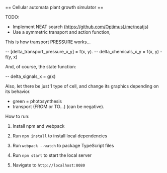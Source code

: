 == Cellular automata plant growth simulator ==

TODO:
- Implement NEAT search (https://github.com/OptimusLime/neatjs)
- Use a symmetric transport and action function,

This is how transport PRESSURE works...

-- [delta_transport_pressure_x_y] = f(x, y).
-- delta_chemicals_x_y = f(x, y) - f(y, x)

And, of course, the state function:

-- delta_signals_x = g(x)

Also, let there be just 1 type of cell, and change its graphics depending on its behavior.
- green = photosynthesis
- transport (FROM or TO...) (can be negative).


How to run:

1. Install npm and webpack

2. Run `npm install` to install local dependencies

3. Run `webpack --watch` to package TypeScript files

4. Run `npm start` to start the local server

5. Navigate to `http://localhost:8080`


